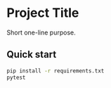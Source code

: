 # Project Title

Short one-line purpose.  

## Quick start
```bash
pip install -r requirements.txt
pytest
